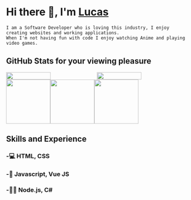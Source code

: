 # Hi there 👋, I'm [Lucas](https://www.linkedin.com/in/lucaspayton/)

```
I am a Software Developer who is loving this industry, I enjoy creating websites and working applications. 
When I'm not having fun with code I enjoy watching Anime and playing video games.
```
## GitHub Stats for your viewing pleasure

<div style="display: flex; flex-direction: row;">
 <img class="img" style="width: 49%; height: 100%;" src="https://github-readme-stats.vercel.app/api?username=Jarrod-Payton&show_icons=true&theme=dark" />
 <img class="img" style="width: 49%; height: 100%;" src="https://github-readme-stats.vercel.app/api/top-langs/?username=Jarrod-Payton&theme=dark&layout=compact" />
</div>
<div style="display: flex; align-content-center; flex-direction: row;">
 <img class="img" style="height: 120px;" src="https://github-readme-stats.vercel.app/api/pin/?username=Jarrod-Payton&repo=Jarrod-Payton&theme=dark" />
 <img class="img" style="height: 120px;" src="https://github-readme-stats.vercel.app/api/pin/?username=Jarrod-Payton&repo=Jarrod-Payton&theme=dark" />
 <img class="img" style="height: 120px;" src="https://github-readme-stats.vercel.app/api/pin/?username=Jarrod-Payton&repo=Jarrod-Payton&theme=dark" />
</div> 

## Skills and Experience 

### -💻 HTML, CSS
### -🔗 Javascript, Vue JS
### -👨‍💻 Node.js, C#
